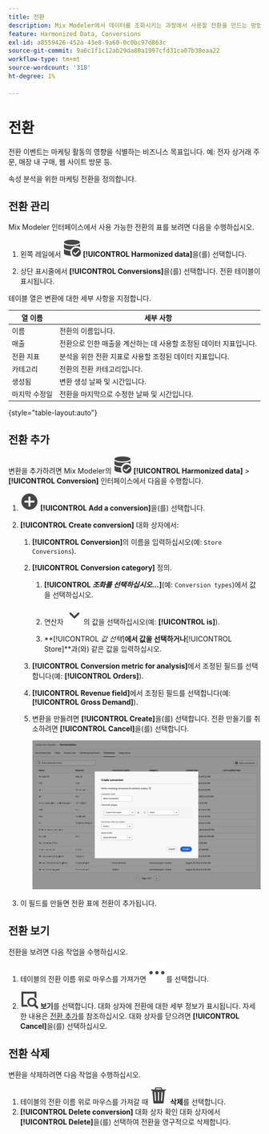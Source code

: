 ```yaml
---
title: 전환
description: Mix Modeler에서 데이터를 조화시키는 과정에서 사용할 전환을 만드는 방법을 알아봅니다.
feature: Harmonized Data, Conversions
exl-id: a8559426-452a-43e8-9a60-0c0bc97d863c
source-git-commit: 9a6c1f1c12ab29da80a1997cfd31ca07b38eaa22
workflow-type: tm+mt
source-wordcount: '318'
ht-degree: 1%

---
```


# 전환

전환 이벤트는 마케팅 활동의 영향을 식별하는 비즈니스 목표입니다. 예: 전자 상거래 주문, 매장 내 구매, 웹 사이트 방문 등.

속성 분석을 위한 마케팅 전환을 정의합니다.

## 전환 관리

Mix Modeler 인터페이스에서 사용 가능한 전환의 표를 보려면 다음을 수행하십시오.

1. 왼쪽 레일에서 ![DataSearch](/help/assets/icons/DataCheck.svg) **[!UICONTROL Harmonized data]**&#x200B;을(를) 선택합니다.

1. 상단 표시줄에서 **[!UICONTROL Conversions]**&#x200B;을(를) 선택합니다. 전환 테이블이 표시됩니다.

테이블 열은 변환에 대한 세부 사항을 지정합니다.

| 열 이름 | 세부 사항 |
| --- | ---|
| 이름 | 전환의 이름입니다. |
| 매출 | 전환으로 인한 매출을 계산하는 데 사용할 조정된 데이터 지표입니다. |
| 전환 지표 | 분석을 위한 전환 지표로 사용할 조정된 데이터 지표입니다. |
| 카테고리 | 전환의 전환 카테고리입니다. |
| 생성됨 | 변환 생성 날짜 및 시간입니다. |
| 마지막 수정일 | 전환을 마지막으로 수정한 날짜 및 시간입니다. |

{style="table-layout:auto"}

## 전환 추가

변환을 추가하려면 Mix Modeler의 ![DataSearch](/help/assets/icons/DataCheck.svg) **[!UICONTROL Harmonized data]** > **[!UICONTROL Conversion]** 인터페이스에서 다음을 수행합니다.

1. ![추가](/help/assets/icons/AddCircle.svg) **[!UICONTROL Add a conversion]**&#x200B;을(를) 선택합니다.

1. **[!UICONTROL Create conversion]** 대화 상자에서:

   1. **[!UICONTROL Conversion]**&#x200B;의 이름을 입력하십시오(예: `Store Conversions`).

   1. **[!UICONTROL Conversion category]** 정의.

      1. **[!UICONTROL *조화를 선택하십시오...*]**(예: `Conversion types`)에서 값을 선택하십시오.

      1. 연산자 ![V자형 화살표](/help/assets/icons/ChevronDown.svg)의 값을 선택하십시오(예: **[!UICONTROL is]**).

      1. **[!UICONTROL *값 선택&#x200B;*]**에서 값을 선택하거나&#x200B;**[!UICONTROL Store]**과(와) 같은 값을 입력하십시오.

   1. **[!UICONTROL Conversion metric for analysis]**&#x200B;에서 조정된 필드를 선택합니다(예: **[!UICONTROL Orders]**).

   1. **[!UICONTROL Revenue field]**&#x200B;에서 조정된 필드를 선택합니다(예: **[!UICONTROL Gross Demand]**).

   1. 변환을 만들려면 **[!UICONTROL Create]**&#x200B;을(를) 선택합니다. 전환 만들기를 취소하려면 **[!UICONTROL Cancel]**&#x200B;을(를) 선택합니다.

      ![대체 텍스트](/help/assets/create-conversion.png)

1. 이 필드를 만들면 전환 표에 전환이 추가됩니다.


## 전환 보기

전환을 보려면 다음 작업을 수행하십시오.

1. 테이블의 전환 이름 위로 마우스를 가져가면 ![자세히](/help/assets/icons/More.svg)를 선택합니다.

1. ![보기](/help/assets/icons/ViewDetail.svg) **보기**&#x200B;를 선택합니다. 대화 상자에 전환에 대한 세부 정보가 표시됩니다. 자세한 내용은 [전환 추가](#add-a-conversion)를 참조하십시오. 대화 상자를 닫으려면 **[!UICONTROL Cancel]**&#x200B;을(를) 선택하십시오.


## 전환 삭제

변환을 삭제하려면 다음 작업을 수행하십시오.

1. 테이블의 전환 이름 위로 마우스를 가져갈 때 ![삭제](/help/assets/icons/Delete.svg) **삭제**&#x200B;를 선택합니다.
1. **[!UICONTROL Delete conversion]** 대화 상자 확인 대화 상자에서 **[!UICONTROL Delete]**&#x200B;을(를) 선택하여 전환을 영구적으로 삭제합니다.
